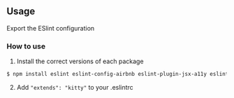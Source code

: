 ## Usage

Export the ESlint configuration

### How to use

1. Install the correct versions of each package

  ```sh
  $ npm install eslint eslint-config-airbnb eslint-plugin-jsx-a11y eslint-plugin-import eslint-plugin-react --save-dev
  ```

2. Add `"extends": "kitty"` to your .eslintrc
